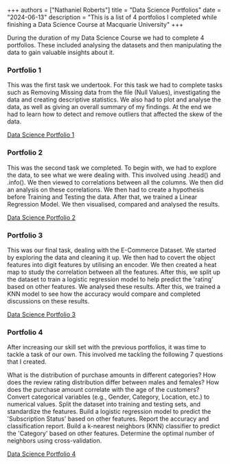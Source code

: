 +++
authors = ["Nathaniel Roberts"]
title = "Data Science Portfolios"
date = "2024-06-13"
description = "This is a list of 4 portfolios I completed while finishing a Data Science Course at Macquarie University"
+++

During the duration of my Data Science Course we had to complete 4 portfolios. These included analysing the datasets and then manipulating the data to gain valuable insights about it.

### Portfolio 1
This was the first task we undertook. For this task we had to complete tasks such as Removing Missing data from the file (Null Values), investigating the data and creating descriptive statistics. We also had to plot and analyse the data, as well as giving an overall summary of my findings. At the end we had to learn how to detect and remove outliers that affected the skew of the data.

[Data Science Portfolio 1](https://github.com/Nathaniel-Roberts/Data-Science-Portfolio-1-And-Weekly-Practicals/tree/main/Portfolio)

### Portfolio 2
This was the second task we completed. To begin with, we had to explore the data, to see what we were dealing with. This involved using .head() and .info(). We then viewed to correlations between all the columns. We then did an analysis on these correlations. We then had to create a hypothesis before Training and Testing the data. After that, we trained a Linear Regression Model. We then visualised, compared and analysed the results.

[Data Science Portfolio 2](https://github.com/Nathaniel-Roberts/Data-Science-Portfolio-2)

### Portfolio 3
This was our final task, dealing with the E-Commerce Dataset. We started by exploring the data and cleaning it up. We then had to covert the object features into digit features by utilising an encoder. We then created a heat map to study the correlation between all the features. After this, we split up the dataset to train a logistic regression model to help predict the 'rating' based on other features. We analysed these results. After this, we trained a KNN model to see how the accuracy would compare and completed discussions on these results.

[Data Science Portfolio 3](https://github.com/Nathaniel-Roberts/Data-Science-Portfolio-3)

### Portfolio 4
After increasing our skill set with the previous portfolios, it was time to tackle a task of our own. This involved me tackling the following 7 questions that I created.

What is the distribution of purchase amounts in different categories?
How does the review rating distribution differ between males and females?
How does the purchase amount correlate with the age of the customers?
Convert categorical variables (e.g., Gender, Category, Location, etc.) to numerical values.
Split the dataset into training and testing sets, and standardize the features.
Build a logistic regression model to predict the 'Subscription Status' based on other features. Report the accuracy and classification report.
Build a k-nearest neighbors (KNN) classifier to predict the 'Category' based on other features. Determine the optimal number of neighbors using cross-validation.

[Data Science Portfolio 4](https://github.com/Nathaniel-Roberts/Data-Science-Portfolio-4s)